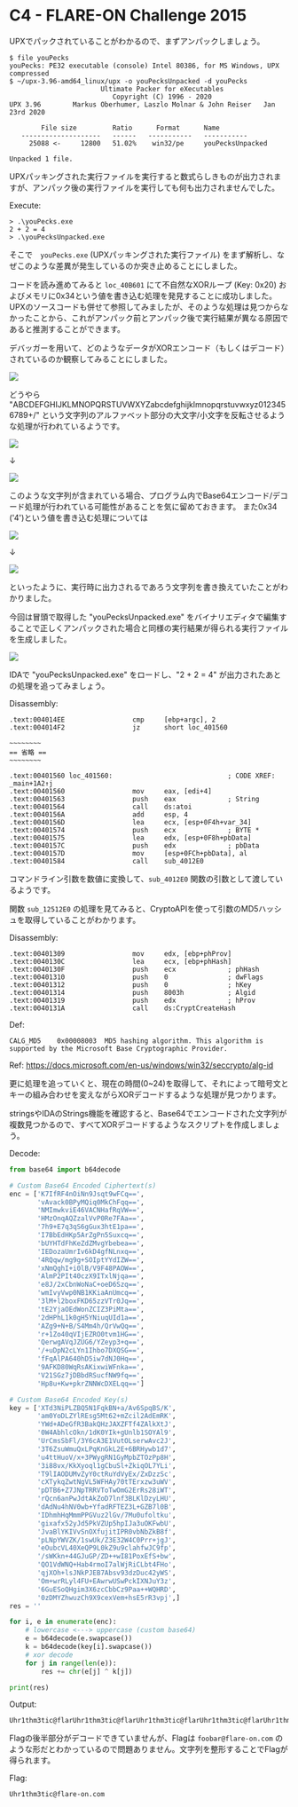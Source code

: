 # C4 - FLARE-ON Challenge 2015

UPXでパックされていることがわかるので、まずアンパックしましょう。

```
$ file youPecks
youPecks: PE32 executable (console) Intel 80386, for MS Windows, UPX compressed
$ ~/upx-3.96-amd64_linux/upx -o youPecksUnpacked -d youPecks
                       Ultimate Packer for eXecutables
                          Copyright (C) 1996 - 2020
UPX 3.96        Markus Oberhumer, Laszlo Molnar & John Reiser   Jan 23rd 2020

        File size         Ratio      Format      Name
   --------------------   ------   -----------   -----------
     25088 <-     12800   51.02%    win32/pe     youPecksUnpacked

Unpacked 1 file.
```

UPXパッキングされた実行ファイルを実行すると数式らしきものが出力されますが、アンパック後の実行ファイルを実行しても何も出力されませんでした。

Execute:

```
> .\youPecks.exe
2 + 2 = 4
> .\youPecksUnpacked.exe
```

そこで　`youPecks.exe` (UPXパッキングされた実行ファイル) をまず解析し、なぜこのような差異が発生しているのか突き止めることにしました。

コードを読み進めてみると `loc_40B601` にて不自然なXORループ (Key: 0x20) およびメモリに0x34という値を書き込む処理を発見することに成功しました。
UPXのソースコードも併せて参照してみましたが、そのような処理は見つからなかったことから、これがアンパック前とアンパック後で実行結果が異なる原因であると推測することができます。

デバッガーを用いて、どのようなデータがXORエンコード（もしくはデコード）されているのか観察してみることにしました。

![](https://i.imgur.com/6Ag8f6G.png)

どうやら "ABCDEFGHIJKLMNOPQRSTUVWXYZabcdefghijklmnopqrstuvwxyz0123456789+/" という文字列のアルファベット部分の大文字/小文字を反転させるような処理が行われているようです。

![](https://i.imgur.com/9PcqjnU.png)

↓

![](https://i.imgur.com/OpBR7JR.png)

このような文字列が含まれている場合、プログラム内でBase64エンコード/デコード処理が行われている可能性があることを気に留めておきます。
また0x34 ('4')という値を書き込む処理については

![](https://i.imgur.com/lBSeqXx.png)

↓

![](https://i.imgur.com/gaLUYiA.png)

といったように、実行時に出力されるであろう文字列を書き換えていたことがわかりました。

今回は冒頭で取得した "youPecksUnpacked.exe" をバイナリエディタで編集することで正しくアンパックされた場合と同様の実行結果が得られる実行ファイルを生成しました。

![](https://i.imgur.com/thDpXY8.png)

IDAで "youPecksUnpacked.exe" をロードし、"2 + 2 = 4" が出力されたあとの処理を追ってみましょう。

Disassembly:

```
.text:004014EE                 cmp     [ebp+argc], 2
.text:004014F2                 jz      short loc_401560

~~~~~~~~
== 省略 ==
~~~~~~~~

.text:00401560 loc_401560:                             ; CODE XREF: _main+1A2↑j
.text:00401560                 mov     eax, [edi+4]
.text:00401563                 push    eax             ; String
.text:00401564                 call    ds:atoi
.text:0040156A                 add     esp, 4
.text:0040156D                 lea     ecx, [esp+0F4h+var_34]
.text:00401574                 push    ecx             ; BYTE *
.text:00401575                 lea     edx, [esp+0F8h+pbData]
.text:0040157C                 push    edx             ; pbData
.text:0040157D                 mov     [esp+0FCh+pbData], al
.text:00401584                 call    sub_4012E0
```

コマンドライン引数を数値に変換して、`sub_4012E0` 関数の引数として渡しているようです。

関数 `sub_12512E0` の処理を見てみると、CryptoAPIを使って引数のMD5ハッシュを取得していることがわかります。

Disassembly:

```
.text:00401309                 mov     edx, [ebp+phProv]
.text:0040130C                 lea     ecx, [ebp+phHash]
.text:0040130F                 push    ecx             ; phHash
.text:00401310                 push    0               ; dwFlags
.text:00401312                 push    0               ; hKey
.text:00401314                 push    8003h           ; Algid
.text:00401319                 push    edx             ; hProv
.text:0040131A                 call    ds:CryptCreateHash
```

Def:

```
CALG_MD5	0x00008003	MD5 hashing algorithm. This algorithm is supported by the Microsoft Base Cryptographic Provider.
```

Ref: https://docs.microsoft.com/en-us/windows/win32/seccrypto/alg-id

更に処理を追っていくと、現在の時間(0~24)を取得して、それによって暗号文とキーの組み合わせを変えながらXORデコードするような処理が見つかります。

stringsやIDAのStrings機能を確認すると、Base64でエンコードされた文字列が複数見つかるので、すべてXORデコードするようなスクリプトを作成しましょう。

Decode:

```py
from base64 import b64decode

# Custom Base64 Encoded Ciphertext(s)
enc = ['K7IfRF4nOiNn9Jsqt9wFCq==',
       'vAvack0BPyMQiq0MkChFqq==',
       'NMImwkviE46VACNHafRqVW==',
       'HMzOnqAQZzalVvP0Re7FAa==',
       '7h9+E7q3qS6gGux3htE1pa==',
       'I7BbEdHKp5ArZgPn5Suxcq==',
       'bUYHTdFhKeZdZMvgYbebea==',
       'IEDozaUmrIv6kD4gfNLnxq==',
       '4RQqw/mg9g+SOIptYYdIZW==',
       'xNmQghI+i0lB/V9F48PAOW==',
       'AlmP2PIt40czX9ITxlNjqa==',
       'e8J/2xCbnWoNaC+oeD6Szq==',
       'wmIvyVwp0NB1KKiaAnUmcq==',
       '3lM+l2boxFKD65zzVTr0Jq==',
       'tE2YjaOEdWonZCIZ3PiMta==',
       '2dHPhL1k0gH5YNiuqUId1a==',
       'AZg9+N+B/S4Mm4h/QrVwQq==',
       'r+1Zo40qVIjEZRO0tvm1HG==',
       'QerwgAVqJZUG6/YZeyp3+q==',
       '/+uDpN2cLYn1Ihbo7DXQSG==',
       'fFqAlPA640hD5iw7dNJ0Hq==',
       '9AFKD80WqRsAKixwiWFnka==',
       'V21SGz7jDBbdRSucfNW9fq==',
       'Hp8u+Kw+pkrZNNWcDXELqq==']

# Custom Base64 Encoded Key(s)
key = ['XTd3NiPLZBQ5N1FqkBN+a/Av6SpqBS/K',
       'am0YoDLZYlREsg5Mt62+mZcil2AdEmRK',
       'YWd+ADeGfR3BakQHzJAXZFTf4ZAlkXtJ',
       '0W4AbhlcOkn/1dK0YIk+gUnlb1SOYAl9',
       'UrCmsSbFl/3Y6cA3E1VutOLserwAvc2J',
       '3T6ZsuWmuQxLPqKnGkL2E+6BRHywb1d7',
       'u4ttHuoV/x+3PWygRN1GyMpbZTOzPp8H',
       '3i88vx/KkXyoql1gCbuSl+ZkiqOL7YLi',
       'T9lIAODUMvZyY0ctRuYdVyEx/ZxDzzSc',
       'cXTykqZwtNgVL5WFHAy70tTErxzw3uWV',
       'pDTB6+Z7JNpTRRVToTwOmG2ErRs28iWT',
       'rQcn6anPwJdtAkZoD7lnf3BLKlDzyLHU',
       'dAdNu4hNV0wb+YfadRFTEZ3L+GZB7l0B',
       'IDhmhHqMmmPPGVuz2lGv/7Mu0ufoltku',
       'gixafx52yJd5PkVZUp5hpIJa3uOKFwbU',
       'JvaBlYKIVvSnOXfujitIPR0vbNbZkB8f',
       'pLNpYWVZK/1swUk/Z3E32W4C0Prr+jgJ',
       'eOubcVL40XeQP9L0kZ9u9clahfwJC9fp',
       '/sWKkn+44GJuGP/ZD++wI81PoxEfS+bw',
       'QO1VdWNQ+Hab4rmoI7alWjRiCLbt4FHo',
       'qjXOh+lsJNkPJEB7Absv93dzDuc42yWS',
       'Om+wrRLyl4FU+EAwrwUSwPckIXNJuY3z',
       '6GuESoQHgim3X6zcCbbCz9Paa++WQHRD',
       '0zDMYZhwuzCh9X9cexVem+hsE5rR3vpj',]
res = ''

for i, e in enumerate(enc):
    # lowercase <---> uppercase (custom base64)
    e = b64decode(e.swapcase())
    k = b64decode(key[i].swapcase())
    # xor decode
    for j in range(len(e)):
        res += chr(e[j] ^ k[j])

print(res)
```

Output:

```
Uhr1thm3tic@flarUhr1thm3tic@flarUhr1thm3tic@flarUhr1thm3tic@flarUhr1thm3tic@flarUhr1thm3tic@flarUhr1thm3tic@flarUhr1thm3tic@flarUhr1thm3tic@flarUhr1thm3tic@flarUhr1thm3tic@flarUhr1thm3tic@flarUhr1thm3tic@flarUhr1thm3tic@flarUhr1thm3tic@flarUhr1thm3tic@flarUhr1thm3tic@flarUhr1thm3tic@flarUhr1thm3tic@flarUhr1thm3tic@flarUhr1thm3tic@flarUhr1thm3tic@flarUhr1thm3tic@flarUhr1thm3tic@flar
```

Flagの後半部分がデコードできていませんが、Flagは `foobar@flare-on.com` のような形だとわかっているので問題ありません。文字列を整形することでFlagが得られます。

Flag: 

```
Uhr1thm3tic@flare-on.com
```
